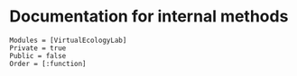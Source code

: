 # Documentation for internal methods

```@autodocs
Modules = [VirtualEcologyLab]
Private = true
Public = false
Order = [:function]
```
